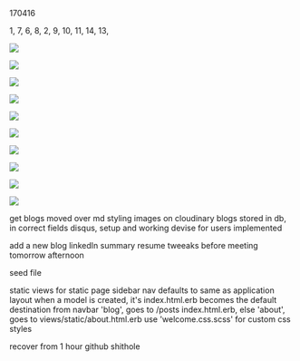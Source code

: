 170416

1, 7, 6, 8, 2, 9, 10, 11, 14, 13, 
 
![](https://res.cloudinary.com/smithwebtek/image/upload/v1492046956/diet-tracker/image001.png?raw=true)

![](https://res.cloudinary.com/smithwebtek/image/upload/v1492046956/diet-tracker/image002.png?raw=true)

![](https://res.cloudinary.com/smithwebtek/image/upload/v1492046957/diet-tracker/image003.png?raw=true)

![](https://res.cloudinary.com/smithwebtek/image/upload/v1492046957/diet-tracker/image004.png?raw=true)

![](https://res.cloudinary.com/smithwebtek/image/upload/v1492046956/diet-tracker/image005.png?raw=true)

![](https://res.cloudinary.com/smithwebtek/image/upload/v1492046957/diet-tracker/image006.png?raw=true)
 
![](https://res.cloudinary.com/smithwebtek/image/upload/v1492046957/diet-tracker/image007.png?raw=true)

![](https://res.cloudinary.com/smithwebtek/image/upload/v1492046956/diet-tracker/image008.png?raw=true)

![](https://res.cloudinary.com/smithwebtek/image/upload/v1492046957/diet-tracker/image009.png?raw=true)

![](https://res.cloudinary.com/smithwebtek/image/upload/v1492046956/diet-tracker/image010.png?raw=true)










get blogs moved over
md styling
images on cloudinary
blogs stored in db, in correct fields
disqus, setup and working
devise for users implemented

add a new blog
linkedIn summary
resume tweeaks before meeting tomorrow afternoon

seed file






static views for static page
sidebar nav defaults to same as application layout
when a model is created, it's index.html.erb becomes the default destination from navbar
  'blog', goes to /posts index.html.erb, else 'about', goes to views/static/about.html.erb
use 'welcome.css.scss' for custom css styles

recover from 1 hour github shithole

 